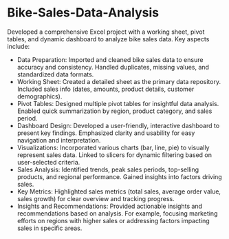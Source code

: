 # Bike-Sales-Data-Analysis
Developed a comprehensive Excel project with a working sheet, pivot tables, and dynamic dashboard to analyze bike sales data. Key aspects include:

* Data Preparation: Imported and cleaned bike sales data to ensure accuracy and consistency. Handled duplicates, missing values, and standardized data formats.
* Working Sheet: Created a detailed sheet as the primary data repository. Included sales info (dates, amounts, product details, customer demographics).
* Pivot Tables: Designed multiple pivot tables for insightful data analysis. Enabled quick summarization by region, product category, and sales period.
* Dashboard Design: Developed a user-friendly, interactive dashboard to present key findings. Emphasized clarity and usability for easy navigation and interpretation.
* Visualizations: Incorporated various charts (bar, line, pie) to visually represent sales data. Linked to slicers for dynamic filtering based on user-selected criteria.
* Sales Analysis: Identified trends, peak sales periods, top-selling products, and regional performance. Gained insights into factors driving sales.
* Key Metrics: Highlighted sales metrics (total sales, average order value, sales growth) for clear overview and tracking progress.
* Insights and Recommendations: Provided actionable insights and recommendations based on analysis. For example, focusing marketing efforts on regions with higher sales or addressing factors impacting sales in specific areas.
